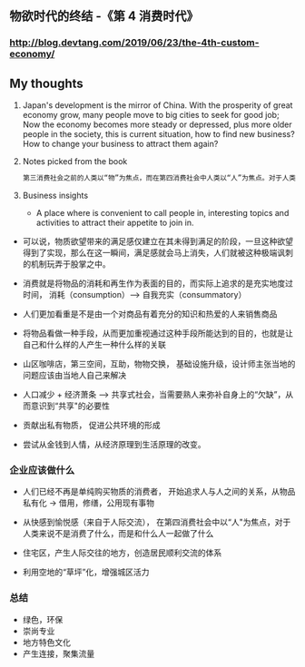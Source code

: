 
## 物欲时代的终结 -《第 4 消费时代》
### http://blog.devtang.com/2019/06/23/the-4th-custom-economy/

## My thoughts
1. Japan's development is the mirror of China. With the prosperity of great economy grow, many people move to big cities to seek for good job; Now the economy becomes more steady or depressed, plus more older people in the society, this is current situation, how to find new business?  How to change your business to attract them again?

2. Notes picked from the book
    ```bash
    第三消费社会之前的人类以“物”为焦点，而在第四消费社会中人类以“人”为焦点。对于人类来说重要的不是消费了什么，而是和什么人一起做了什么。
    ```

3. Business insights 
   
   + A place where is convenient to call people in, interesting topics and activities to attract their appetite to join in.   

+ 可以说，物质欲望带来的满足感仅建立在其未得到满足的阶段，一旦这种欲望得到了实现，那么在这一瞬间，满足感就会马上消失，人们就被这种极端讽刺的机制玩弄于股掌之中。

+ 消费就是将物品的消耗和再生作为表面的目的，而实际上追求的是充实地度过时间， 消耗（consumption）--> 自我充实（consummatory） 

+ 人们更加看重是不是由一个对商品有着充分的知识和热爱的人来销售商品

+ 将物品看做一种手段，从而更加重视通过这种手段所能达到的目的，也就是让自己和什么样的人产生一种什么样的关联

+ 山区咖啡店，第三空间，互助，物物交换， 基础设施升级，设计师主张当地的问题应该由当地人自己来解决

+ 人口减少 + 经济萧条 --> 共享式社会，当需要熟人来弥补自身上的“欠缺”，从而意识到“共享"的必要性

+ 贡献出私有物质， 促进公共环境的形成

+ 尝试从金钱到人情，从经济原理到生活原理的改变。 

### 企业应该做什么
+ 人们已经不再是单纯购买物质的消费者， 开始追求人与人之间的关系，从物品私有化 -> 借用，修缮，公用现有事物

+ 从快感到愉悦感（来自于人际交流）， 在第四消费社会中以“人"为焦点，对于人类来说不是消费了什么，而是和什么人一起做了什么

+ 住宅区，产生人际交往的地方，创造居民顺利交流的体系

+ 利用空地的“草坪”化，增强城区活力

### 总结
+ 绿色，环保
+ 崇尚专业
+ 地方特色文化
+ 产生连接，聚集流量
